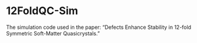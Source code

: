 # 12FoldQC-Sim
The simulation code used in the paper:   “Defects Enhance Stability in 12-fold Symmetric Soft-Matter Quasicrystals.”
